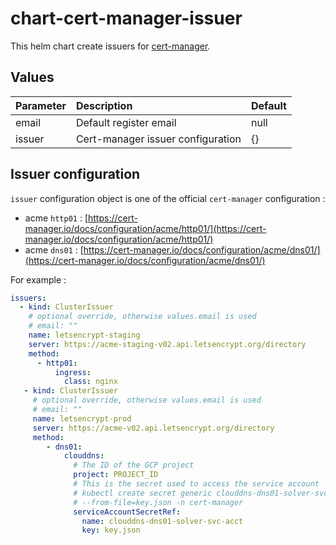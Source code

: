 # chart-cert-manager-issuer

This helm chart create issuers for [cert-manager](https://cert-manager.io/).

## Values

|Parameter|Description|Default|
|:---|:---|:---|
|email|Default register email|null|
|issuer|Cert-manager issuer configuration|{}|

## Issuer configuration

`issuer` configuration object is one of the official `cert-manager` configuration :

- acme `http01` : [https://cert-manager.io/docs/configuration/acme/http01/](https://cert-manager.io/docs/configuration/acme/http01/)
- acme `dns01` : [https://cert-manager.io/docs/configuration/acme/dns01/](https://cert-manager.io/docs/configuration/acme/dns01/)

For example :

```yaml
issuers:
  - kind: ClusterIssuer
    # optional override, otherwise values.email is used
    # email: ""
    name: letsencrypt-staging
    server: https://acme-staging-v02.api.letsencrypt.org/directory
    method:
      - http01:
          ingress:
            class: nginx
   - kind: ClusterIssuer
     # optional override, otherwise values.email is used
     # email: ""
     name: letsencrypt-prod
     server: https://acme-v02.api.letsencrypt.org/directory
     method:
        - dns01:
            clouddns:
              # The ID of the GCP project
              project: PROJECT_ID
              # This is the secret used to access the service account
              # kubectl create secret generic clouddns-dns01-solver-svc-acct \
              # --from-file=key.json -n cert-manager
              serviceAccountSecretRef:
                name: clouddns-dns01-solver-svc-acct
                key: key.json
```
